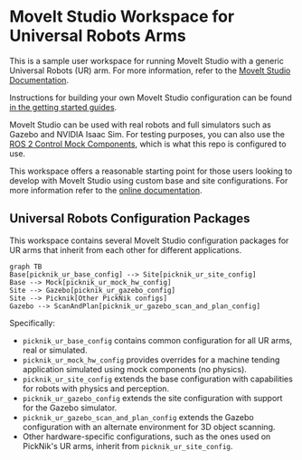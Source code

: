 # MoveIt Studio Workspace for Universal Robots Arms

This is a sample user workspace for running MoveIt Studio with a generic Universal Robots (UR) arm.
For more information, refer to the [MoveIt Studio Documentation](https://docs.picknik.ai/).

Instructions for building your own MoveIt Studio configuration can be found [in the getting started guides](https://docs.picknik.ai/en/stable/getting_started/getting_started.html).

MoveIt Studio can be used with real robots and full simulators such as Gazebo and NVIDIA Isaac Sim.
For testing purposes, you can also use the [ROS 2 Control Mock Components](https://control.ros.org/master/doc/ros2_control/hardware_interface/doc/mock_components_userdoc.html), which is what this repo is configured to use.

This workspace offers a reasonable starting point for those users looking to develop with MoveIt Studio using custom base and site configurations.
For more information refer to the [online documentation](https://docs.picknik.ai/en/stable/).

## Universal Robots Configuration Packages

This workspace contains several MoveIt Studio configuration packages for UR arms that inherit from each other for different applications.

```mermaid
graph TB
Base[picknik_ur_base_config] --> Site[picknik_ur_site_config]
Base --> Mock[picknik_ur_mock_hw_config]
Site --> Gazebo[picknik_ur_gazebo_config]
Site --> Picknik[Other PickNik configs]
Gazebo --> ScanAndPlan[picknik_ur_gazebo_scan_and_plan_config]
```

Specifically:

* `picknik_ur_base_config` contains common configuration for all UR arms, real or simulated.
* `picknik_ur_mock_hw_config` provides overrides for a machine tending application simulated using mock components (no physics).
* `picknik_ur_site_config` extends the base configuration with capabilities for robots with physics and perception.
* `picknik_ur_gazebo_config` extends the site configuration with support for the Gazebo simulator.
* `picknik_ur_gazebo_scan_and_plan_config` extends the Gazebo configuration with an alternate environment for 3D object scanning.
* Other hardware-specific configurations, such as the ones used on PickNik's UR arms, inherit from `picknik_ur_site_config`.
